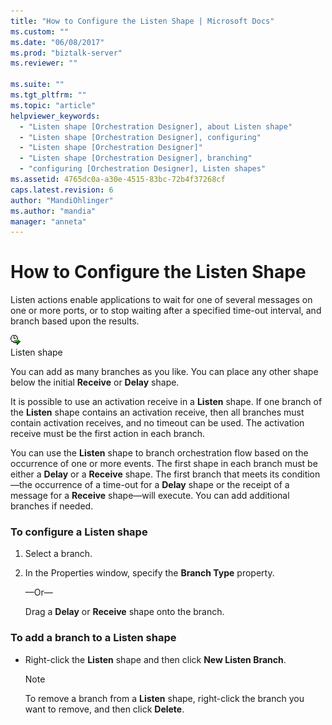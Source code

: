```yaml
---
title: "How to Configure the Listen Shape | Microsoft Docs"
ms.custom: ""
ms.date: "06/08/2017"
ms.prod: "biztalk-server"
ms.reviewer: ""

ms.suite: ""
ms.tgt_pltfrm: ""
ms.topic: "article"
helpviewer_keywords: 
  - "Listen shape [Orchestration Designer], about Listen shape"
  - "Listen shape [Orchestration Designer], configuring"
  - "Listen shape [Orchestration Designer]"
  - "Listen shape [Orchestration Designer], branching"
  - "configuring [Orchestration Designer], Listen shapes"
ms.assetid: 4765dc0a-a30e-4515-83bc-72b4f37268cf
caps.latest.revision: 6
author: "MandiOhlinger"
ms.author: "mandia"
manager: "anneta"
---
```

# How to Configure the Listen Shape
Listen actions enable applications to wait for one of several messages on one or more ports, or to stop waiting after a specified time-out interval, and branch based upon the results.  
  
 ![](../core/media/ebiz-orch-listen.gif "ebiz_orch_listen")  
Listen shape  
  
 You can add as many branches as you like. You can place any other shape below the initial **Receive** or **Delay** shape.  
  
 It is possible to use an activation receive in a **Listen** shape. If one branch of the **Listen** shape contains an activation receive, then all branches must contain activation receives, and no timeout can be used. The activation receive must be the first action in each branch.  
  
 You can use the **Listen** shape to branch orchestration flow based on the occurrence of one or more events. The first shape in each branch must be either a **Delay** or a **Receive** shape. The first branch that meets its condition—the occurrence of a time-out for a **Delay** shape or the receipt of a message for a **Receive** shape—will execute. You can add additional branches if needed.  
  
### To configure a Listen shape  
  
1.  Select a branch.  
  
2.  In the Properties window, specify the **Branch Type** property.  
  
     —Or—  
  
     Drag a **Delay** or **Receive** shape onto the branch.  
  
### To add a branch to a Listen shape  
  
-   Right-click the **Listen** shape and then click **New Listen Branch**.  
  
    > [!NOTE]
    >  To remove a branch from a **Listen** shape, right-click the branch you want to remove, and then click **Delete**.